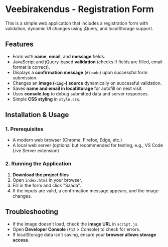 # Veebirakendus - Registration Form

This is a simple web application that includes a registration form with validation, dynamic UI changes using jQuery, and localStorage support.

## Features
- Form with **name**, **email**, and **message** fields.
- JavaScript and jQuery-based **validation** (checks if fields are filled, email format is correct).
- Displays a **confirmation message** (`#teade`) upon successful form submission.
- Changes an **image (`<img>`) source** dynamically on successful validation.
- Saves **name and email in localStorage** for autofill on next visit.
- Uses **console.log** to debug submitted data and server responses.
- Simple **CSS styling** in `style.css`.

## Installation & Usage
### 1. Prerequisites
- A modern web browser (Chrome, Firefox, Edge, etc.)
- A local web server (optional but recommended for testing, e.g., VS Code Live Server extension)

### 2. Running the Application
1. **Download the project files**
2. Open `index.html` in your browser.
3. Fill in the form and click "Saada".
4. If the inputs are valid, a confirmation message appears, and the image changes.


## Troubleshooting
- If the image doesn't load, check the **image URL** in `script.js`.
- Open **Developer Console** (`F12` > Console) to check for errors.
- If localStorage data isn't saving, ensure your **browser allows storage access**.

